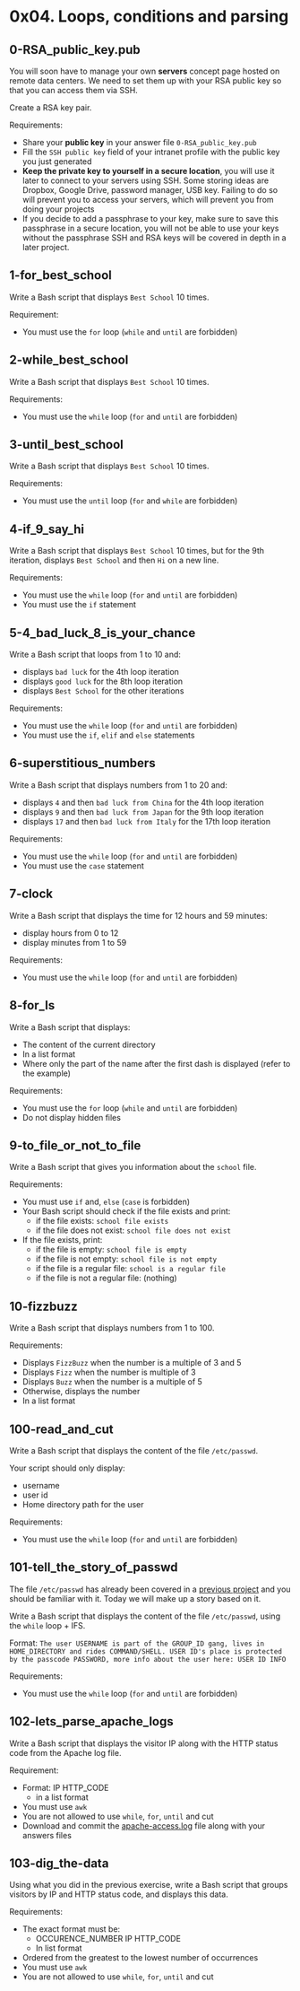# 0x04. Loops, conditions and parsing

## 0-RSA_public_key.pub
You will soon have to manage your own **servers** concept page hosted on remote data centers. We need to set them up with your RSA public key so that you can access them via SSH.

Create a RSA key pair.

Requirements:
- Share your **public key** in your answer file `0-RSA_public_key.pub`
- Fill the `SSH public key` field of your intranet profile with the public key you just generated
- **Keep the private key to yourself in a secure location**, you will use it later to connect to your servers using SSH. Some storing ideas are Dropbox, Google Drive, password manager, USB key. Failing to do so will prevent you to access your servers, which will prevent you from doing your projects
- If you decide to add a passphrase to your key, make sure to save this passphrase in a secure location, you will not be able to use your keys without the passphrase
SSH and RSA keys will be covered in depth in a later project.

## 1-for_best_school
Write a Bash script that displays `Best School` 10 times.

Requirement:
- You must use the `for` loop (`while` and `until` are forbidden)

## 2-while_best_school
Write a Bash script that displays `Best School` 10 times.

Requirements:
- You must use the `while` loop (`for` and `until` are forbidden)

## 3-until_best_school
Write a Bash script that displays `Best School` 10 times.

Requirements:
- You must use the `until` loop (`for` and `while` are forbidden)

## 4-if_9_say_hi
Write a Bash script that displays `Best School` 10 times, but for the 9th iteration, displays `Best School` and then `Hi` on a new line.

Requirements:
- You must use the `while` loop (`for` and `until` are forbidden)
- You must use the `if` statement

## 5-4_bad_luck_8_is_your_chance
Write a Bash script that loops from 1 to 10 and:
- displays `bad luck` for the 4th loop iteration
- displays `good luck` for the 8th loop iteration
- displays `Best School` for the other iterations

Requirements:
- You must use the `while` loop (`for` and `until` are forbidden)
- You must use the `if`, `elif` and `else` statements

## 6-superstitious_numbers
Write a Bash script that displays numbers from 1 to 20 and:
- displays `4` and then `bad luck from China` for the 4th loop iteration
- displays `9` and then `bad luck from Japan` for the 9th loop iteration
- displays `17` and then `bad luck from Italy` for the 17th loop iteration

Requirements:
- You must use the `while` loop (`for` and `until` are forbidden)
- You must use the `case` statement

## 7-clock
Write a Bash script that displays the time for 12 hours and 59 minutes:
- display hours from 0 to 12
- display minutes from 1 to 59

Requirements:
- You must use the `while` loop (`for` and `until` are forbidden)

## 8-for_ls
Write a Bash script that displays:
- The content of the current directory
- In a list format
- Where only the part of the name after the first dash is displayed (refer to the example)

Requirements:
- You must use the `for` loop (`while` and `until` are forbidden)
- Do not display hidden files

## 9-to_file_or_not_to_file
Write a Bash script that gives you information about the `school` file.

Requirements:
- You must use `if` and, `else` (`case` is forbidden)
- Your Bash script should check if the file exists and print:
	- if the file exists: `school file exists`
	- if the file does not exist: `school file does not exist`
- If the file exists, print:
	- if the file is empty: `school file is empty`
	- if the file is not empty: `school file is not empty`
	- if the file is a regular file: `school is a regular file`
	- if the file is not a regular file: (nothing)

## 10-fizzbuzz
Write a Bash script that displays numbers from 1 to 100.

Requirements:
- Displays `FizzBuzz` when the number is a multiple of 3 and 5
- Displays `Fizz` when the number is multiple of 3
- Displays `Buzz` when the number is a multiple of 5
- Otherwise, displays the number
- In a list format

## 100-read_and_cut
Write a Bash script that displays the content of the file `/etc/passwd`.

Your script should only display:
- username
- user id
- Home directory path for the user

Requirements:
- You must use the `while` loop (`for` and `until` are forbidden)

## 101-tell_the_story_of_passwd
The file `/etc/passwd` has already been covered in a [previous project](https://github.com/adut24/holbertonschool-system_engineering-devops/tree/master/0x02-shell_redirections) and you should be familiar with it. Today we will make up a story based on it.

Write a Bash script that displays the content of the file `/etc/passwd`, using the `while` loop + IFS.

Format: `The user USERNAME is part of the GROUP_ID gang, lives in HOME_DIRECTORY and rides COMMAND/SHELL. USER ID's place is protected by the passcode PASSWORD, more info about the user here: USER ID INFO`

Requirements:
- You must use the `while` loop (`for` and `until` are forbidden)

## 102-lets_parse_apache_logs
Write a Bash script that displays the visitor IP along with the HTTP status code from the Apache log file.

Requirement:
- Format: IP HTTP_CODE
	- in a list format
- You must use `awk`
- You are not allowed to use `while`, `for`, `until` and cut
- Download and commit the [apache-access.log](http://intranet-projects-files.s3.amazonaws.com/holbertonschool-sysadmin_devops/80/apache-access.log) file along with your answers files

## 103-dig_the-data
Using what you did in the previous exercise, write a Bash script that groups visitors by IP and HTTP status code, and displays this data.

Requirements:
- The exact format must be:
	- OCCURENCE_NUMBER IP HTTP_CODE
	- In list format
- Ordered from the greatest to the lowest number of occurrences
- You must use `awk`
- You are not allowed to use `while`, `for`, `until` and cut
